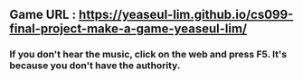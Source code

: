 ## Game URL : https://yeaseul-lim.github.io/cs099-final-project-make-a-game-yeaseul-lim/

### If you don't hear the music, click on the web and press F5. It's because you don't have the authority.